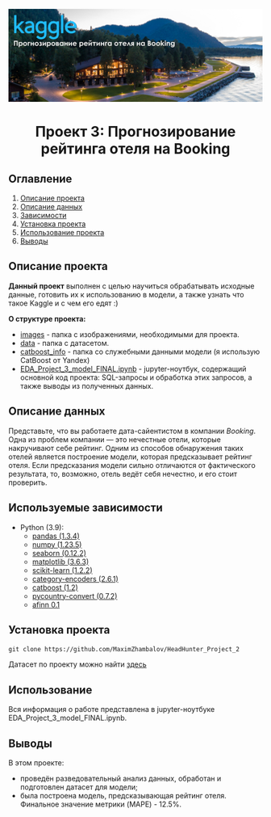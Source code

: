 ![](./images/logo.jpg)
# <center> Проект 3: Прогнозирование рейтинга отеля на Booking </center>

## Оглавление
1. [Описание проекта](#Описание-проекта)
2. [Описание данных](#Описание-данных)
3. [Зависимости](#Зависимости)
4. [Установка проекта](#Установка-проекта)
5. [Использование проекта](#Использование-проекта)
6. [Выводы](Использование-проекта)

## Описание проекта

**Данный проект** выполнен с целью научиться обрабатывать исходные данные, готовить их к использованию в модели, а также узнать что такое Kaggle и с чем его едят :)

**О структуре проекта:**
* [images](./images) - папка с изображениями, необходимыми для проекта.
* [data](./data) - папка с датасетом.
* [catboost_info](./catboost_info) - папка со служебными данными модели (я использую CatBoost от Yandex)
* [EDA_Project_3_model_FINAL.ipynb](./EDA_Project_3_model_FINAL.ipynb) - jupyter-ноутбук, содержащий основной код проекта: SQL-запросы и обработка этих запросов, а также выводы из полученных данных.


## Описание данных
Представьте, что вы работаете дата-сайентистом в компании *Booking*. Одна из проблем компании — это нечестные отели, которые накручивают себе рейтинг. Одним из способов обнаружения таких отелей 
является построение модели, которая предсказывает рейтинг отеля. Если предсказания модели сильно отличаются от фактического результата, то, возможно, отель ведёт себя нечестно, и его стоит проверить.

## Используемые зависимости
* Python (3.9):
    * [pandas (1.3.4)](https://pandas.pydata.org)
    * [numpy (1.23.5)](https://pypi.org/project/psycopg2/)
    * [seaborn (0.12.2)](https://plotly.com/python/)
    * [matplotlib (3.6.3)](https://matplotlib.org/)
    * [scikit-learn (1.2.2)](https://scikit-learn.org/stable/index.html)
    * [category-encoders (2.6.1)](https://contrib.scikit-learn.org/category_encoders/)
    * [catboost (1.2)](https://catboost.ai/)
    * [pycountry-convert (0.7.2)](https://pypi.org/project/pycountry-convert/)
    * [afinn 0.1](https://pypi.org/project/afinn/)

## Установка проекта
```
git clone https://github.com/MaximZhambalov/HeadHunter_Project_2
```
Датасет по проекту можно найти [здесь](https://www.kaggle.com/competitions/sf-booking/data)

## Использование
Вся информация о работе представлена в jupyter-ноутбуке EDA_Project_3_model_FINAL.ipynb.

## Выводы
В этом проекте:
- проведён разведовательный анализ данных, обработан и подготовлен датасет для модели;
- была построена модель, предсказывающая рейтинг отеля. Финальное значение метрики (MAPE) - 12.5%.
